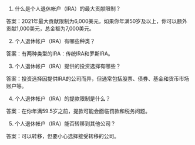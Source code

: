 

1. 什么是个人退休帐户（IRA）的最大贡献限制？ 

答案：2021年最大贡献限制为6,000美元，如果你年满50岁及以上，你可以额外贡献1,000美元，总金额为7,000美元。

2. 个人退休帐户（IRA）有哪些种类？ 

答案：有两种类型的IRA：传统IRA和罗斯IRA。

3. 个人退休帐户（IRA）提供的投资选择有哪些？ 

答案：投资选择因提供IRA的公司而异，但通常包括股票、债券、基金和货币市场账户等。

4. 个人退休帐户（IRA）的提款限制是什么？ 

答案：在你年满59.5岁之前，提款可能会面临罚款和税务问题。

5. 个人退休帐户（IRA）能否转移到其他公司？ 

答案：可以转移，但要小心选择接受转移的公司。